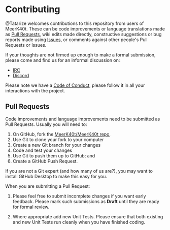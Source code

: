# Contributing

@Tatarize welcomes contributions to this repository from users of MeerK40t.
These can be code improvements or language translations made as [Pull Requests](/meerk40t/meerk40t/pulls),
wiki edits made directly,
constructive suggestions or bug reports made using [Issues](/meerk40t/meerk40t/issues),
or comments against other people's Pull Requests or Issues.

If your thoughts are not firmed up enough to make a formal submission,
please come and find us for an informal discussion on:
*   [IRC](http://kiwiirc.com/client/irc.libera.chat/meerk40t)
*   [Discord](https://discord.gg/vkDD3HdQq6)

Please note we have a [Code of Conduct](CODE_OF_CONDUCT.md), please follow it in all your interactions with the project.

## Pull Requests

Code improvements and language improvements need to be submitted as Pull Requests.
Usually you will need to:

1.  On GitHub, fork the [MeerK40t/MeerK40t repo](/meerk40t/meerk40t),
2.  Use Git to clone your fork to your computer
3.  Create a new Git branch for your changes
4.  Code and test your changes
5.  Use Git to push them up to GitHub; and
6.  Create a GitHub Push Request.

If you are not a Git expert (and how many of us are?),
you may want to install GitHub Desktop to make this easy for you.

When you are submitting a Pull Request:

1.  Please feel free to submit incomplete changes if you want early feedback.
Please mark such submissions as **Draft** until they are ready for formal review.

2.  Where appropriate add new Unit Tests.
Please ensure that both existing and new Unit Tests run cleanly when you have finished coding.
